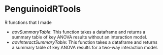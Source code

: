 # PenguinoidRTools
R functions that I made
* *aovSummaryTable*: This function takes a dataframe and returns a summary 
table of key ANOVA results without an interaction model.
* *aovInteractSummaryTable*: This function takes a dataframe and returns a
summary table of key ANOVA results for a two-way interaction model.
